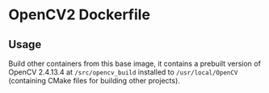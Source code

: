 # OpenCV2 Dockerfile

## Usage

Build other containers from this base image, it contains a prebuilt version of
OpenCV 2.4.13.4 at `/src/opencv_build` installed to `/usr/local/OpenCV`
(containing CMake files for building other projects).
